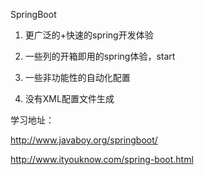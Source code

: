 SpringBoot

1.  更广泛的+快速的spring开发体验

2.  一些列的开箱即用的spring体验，start
3.  一些非功能性的自动化配置
4.  没有XML配置文件生成



学习地址：

http://www.javaboy.org/springboot/

http://www.ityouknow.com/spring-boot.html



